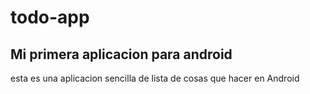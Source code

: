 # todo-app

## Mi primera aplicacion para android

esta es una aplicacion sencilla de lista de cosas que hacer en Android
